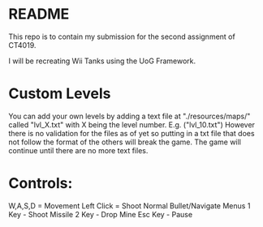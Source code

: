 # README #

This repo is to contain my submission for the second assignment of CT4019.

I will be recreating Wii Tanks using the UoG Framework.

# Custom Levels #
You can add your own levels by adding a text file at "./resources/maps/" called "lvl_X.txt" with X being the level number. E.g. ("lvl_10.txt")
However there is no validation for the files as of yet so putting in a txt file that does not follow the format of the others will break the game.
The game will continue until there are no more text files.

# Controls: #

W,A,S,D  = Movement
Left Click = Shoot Normal Bullet/Navigate Menus
1 Key - Shoot Missile
2 Key - Drop Mine
Esc Key - Pause